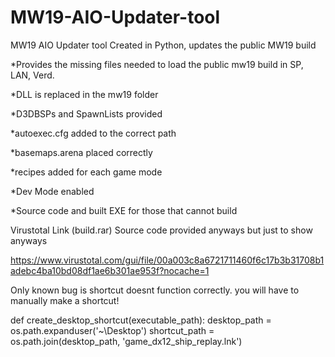 # MW19-AIO-Updater-tool

MW19 AIO Updater tool Created in Python, updates the public MW19 build 

*Provides the missing files needed to load the public mw19 build in SP, LAN, Verd.

*DLL is replaced in the mw19 folder

*D3DBSPs and SpawnLists provided 

*autoexec.cfg added to the correct path

*basemaps.arena placed correctly 

*recipes added for each game mode

*Dev Mode enabled

*Source code and built EXE for those that cannot build

Virustotal Link (build.rar) Source code provided anyways but just to show anyways

https://www.virustotal.com/gui/file/00a003c8a6721711460f6c17b3b31708b1adebc4ba10bd08df1ae6b301ae953f?nocache=1

Only known bug is shortcut doesnt function correctly. you will have to manually make a shortcut!

def create_desktop_shortcut(executable_path): 
    desktop_path = os.path.expanduser('~\\Desktop')
    shortcut_path = os.path.join(desktop_path, 'game_dx12_ship_replay.lnk')

